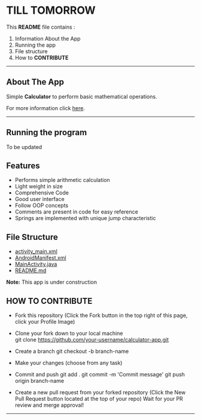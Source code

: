 # TILL TOMORROW


This **README** file contains :
 1.  Information About the App
 2. Running the app
 3. File structure
 4. How to **CONTRIBUTE**
----------


About The App
-------------

Simple **Calculator** to perform basic mathematical operations.

For more information click [here](https://en.wikipedia.org/wiki/Calculator).

----------

## Running the program
To be updated


## Features
* Performs simple arithmetic calculation
* Light weight in size
* Comprehensive Code
* Good user interface
* Follow OOP concepts
* Comments are present in code for easy reference
* Springs are implemented with unique jump characteristic

## File Structure

 * [activity_main.xml](./activity_main.xml)
 * [AndroidManifest.xml](./AndroidManifest.xml)
 * [MainActivity.java](./MainActivity.java)
 * [README.md](./README.md)

**Note:** This app is under construction

## HOW TO CONTRIBUTE

*  Fork this repository (Click the Fork button in the top right of this page, click your Profile Image)
*  Clone your fork down to your local machine   
           git clone https://github.com/your-username/calculator-app.git

* Create a branch
        git checkout -b branch-name

* Make your changes (choose from any task)

* Commit and push
        git add .
        git commit -m 'Commit message'
        git push origin branch-name

* Create a new pull request from your forked repository (Click the New Pull Request button located at the top of your repo)
Wait for your PR review and merge approval!
_______________
